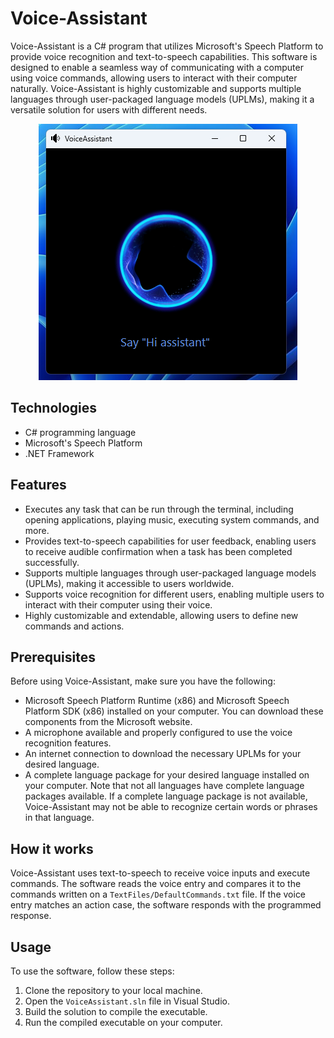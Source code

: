 # Voice-Assistant

Voice-Assistant is a C# program that utilizes Microsoft's Speech Platform to provide voice recognition and text-to-speech capabilities. This software is designed to enable a seamless way of communicating with a computer using voice commands, allowing users to interact with their computer naturally. Voice-Assistant is highly customizable and supports multiple languages through user-packaged language models (UPLMs), making it a versatile solution for users with different needs.

<section align='center'>
<img src="./assets/github/ppScreen.png"/>
</section>

## Technologies

- C# programming language
- Microsoft's Speech Platform
- .NET Framework

## Features

- Executes any task that can be run through the terminal, including opening applications, playing music, executing system commands, and more.
- Provides text-to-speech capabilities for user feedback, enabling users to receive audible confirmation when a task has been completed successfully.
- Supports multiple languages through user-packaged language models (UPLMs), making it accessible to users worldwide.
- Supports voice recognition for different users, enabling multiple users to interact with their computer using their voice.
- Highly customizable and extendable, allowing users to define new commands and actions.

## Prerequisites

Before using Voice-Assistant, make sure you have the following:

- Microsoft Speech Platform Runtime (x86) and Microsoft Speech Platform SDK (x86) installed on your computer. You can download these components from the Microsoft website.
- A microphone available and properly configured to use the voice recognition features.
- An internet connection to download the necessary UPLMs for your desired language.
- A complete language package for your desired language installed on your computer. Note that not all languages have complete language packages available. If a complete language package is not available, Voice-Assistant may not be able to recognize certain words or phrases in that language.

## How it works

Voice-Assistant uses text-to-speech to receive voice inputs and execute commands. The software reads the voice entry and compares it to the commands written on a `TextFiles/DefaultCommands.txt` file. If the voice entry matches an action case, the software responds with the programmed response.

## Usage

To use the software, follow these steps:

1. Clone the repository to your local machine.
2. Open the `VoiceAssistant.sln` file in Visual Studio.
3. Build the solution to compile the executable.
4. Run the compiled executable on your computer.
